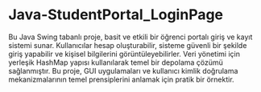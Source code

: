 # Java-StudentPortal_LoginPage
Bu Java Swing tabanlı proje, basit ve etkili bir öğrenci portalı giriş ve kayıt sistemi sunar. Kullanıcılar hesap oluşturabilir, sisteme güvenli bir şekilde giriş yapabilir ve kişisel bilgilerini görüntüleyebilirler. Veri yönetimi için yerleşik HashMap yapısı kullanılarak temel bir depolama çözümü sağlanmıştır. Bu proje, GUI uygulamaları ve kullanıcı kimlik doğrulama mekanizmalarının temel prensiplerini anlamak için pratik bir örnektir.

